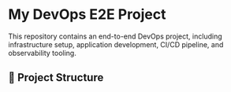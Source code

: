 # My DevOps E2E Project

This repository contains an end-to-end DevOps project, including infrastructure setup, application development, CI/CD pipeline, and observability tooling.

## 📁 Project Structure

